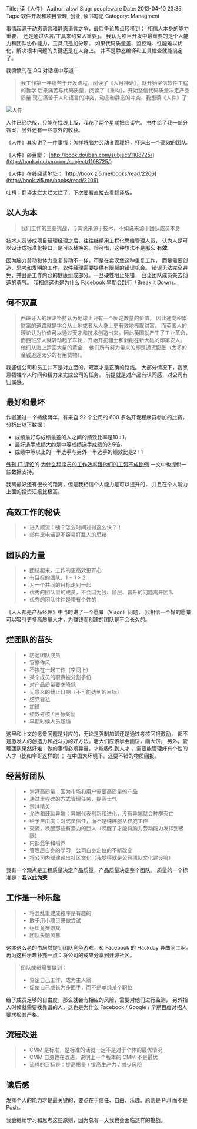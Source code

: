 Title: 读《人件》
Author: alswl
Slug: peopleware
Date: 2013-04-10 23:35
Tags: 软件开发和项目管理, 创业, 读书笔记
Category: Managment


事情起源于动态语言和静态语言之争，最后争论焦点转移到：「相信人本身的能力重要，
还是通过语言/工具来约束人重要」。
我认为项目开发中最重要的是个人能力和团队协作能力，工具只是加分项。
如果代码质量差、监控难、性能难以优化，解决根本问题的关键还是在人身上。
并不是静态编译和工具检查就能搞定了。

我愤愤的在 QQ 对话框中写道：

> 我工作第一年痛苦于开发流程，阅读了《人月神话》，就开始坚信软件工程的哲学
> 后来痛苦与代码质量，阅读了《重构》，开始坚信代码质量决定产品质量
> 现在痛苦于人和语言的冲突，动态和静态的冲突，我想读《人件》了

![人件](http://upload.log4d.com/upload_dropbox/201304/s1299961.jpg)

人件已经绝版，只能在找线上版，我花了两个星期把它读完。
书中给了我一部分答案，另外还有一些意外的收获。

<!-- more -->

《人件》其实讲了一件事情：怎样将脑力劳动者管理好，打造出一个高效的团队。

《人件》@豆瓣： [http://book.douban.com/subject/1108725/](http://book.douban.com/subject/1108725/)

《人件》在线阅读地址： [http://book.zi5.me/books/read/2206](http://book.zi5.me/books/read/2206)

吐槽：翻译太烂太烂太烂了，下次要看直接去看翻译版。

## 以人为本 ##

> 我们工作的主要挑战，与其说来源于技术，不如说来源于团队成员本身

技术人员转成项目经理经理之后，往往继续用工程化思维管理人员，
认为人是可以设计成标准化接口，是可以替换的。很可惜，这种想法不是那么 **有效**。

因为脑力劳动和体力重复劳动不一样，不是在卖汉堡这种重复工作，
而是需要创造、思考和发明的工作。软件经理需要提供有限额的错误机会。
错误无法完全避免，并且是工作内容的健康组成部分。一旦硬性阻止犯错，
会让团队成员失去创造的勇气。
我相信这也是为什么 Facebook 早期会践行「Break it Down」。

## 何不双赢 ##

> 西班牙人的理论坚持认为地球上只有一个固定数量的价值，
> 因此通向积累财富的道路就是学会从土地或者从人身上更有效地榨取财富。
> 而英国人的理论认为价值可以通过天才和技术创造出来。因此英国就产生了工业革命，
> 而西班牙人就转动起了车轮，开始开拓疆土和剥削在新大陆的印第安人。
> 他们从海上运回大量的黄金，
> 他们所有努力带来的却是通货膨胀（太多的金钱追逐太少的有用货物）。

我坚信公司和员工并不是对立面的，双赢才是正确的路线。
大部分情况下，我愿意牺牲个人时间和精力来完成公司的任务。
前提就是对产品有认同感，对公司有归属感。

## 最好和最坏 ##

作者通过一个持续两年，有来自 92 个公司的 600 多名开发程序员参加的比赛，
分析出以下数据：

* 成绩最好与成绩最差的人之间的绩效比率是10 : 1。
* 最好选手成绩大约是中等成绩选手成绩的2.5倍。
* 成绩中等以上的一半选手与另外一半选手的绩效比是2 : 1

[外刊 IT 评论](http://www.aqee.net/)的
[为什么程序员的工作效率跟他们的工资不成比例][] 一文中也提供一些数据支持。

我离最好还有很长的距离，但是我相信个人能力是可以提升的，
并且在个人能力上面的投资汇报比极高。

## 高效工作的秘诀 ##

> * 进入顺流：咦？怎么时间过得这么快？！
> * 邮件比电话更不容易打乱人的思绪

## 团队的力量 ##

> * 团结起来，工作的更高效更开心
> * 有目标的团队，1 + 1 > 2
> * 为一个共同的目标走到一起
> * 优秀的团队里的成员，不会因为钱、阶层、晋升的问题离开团队
> * 优秀的团队往往是带有个性的

《人人都是产品经理》中当时讲了一个愿景（Vison）问题，
我相信一个好的愿景可以吸引更多高质量人才，为赚钱而创建的团队是不会长久的。

## 烂团队的苗头 ##

> * 防范团队成员
> * 官僚作风
> * 不挨在一起工作（空间上）
> * 某个成员的职责被分割多份
> * 对产品质量要求降低
> * 无意义的截止日期（不可能达到的目标）
> * 结党营私
> * 加班
> * 绩效考核 / 目标奖励 
> * 早期时候人员超编

这里和上文的愿景问题是对应的，无论是强制加班还是通过考核回报激励，
都不是激发人的创造力和战斗力的好方法。老大们应该学会画饼，画大饼。
另外，管理团队果然好难：做的事情必须靠谱，才能吸引到人才；
需要能管理好有个性的人才（比如伞哥这样的）； 在中国大环境下，还要不错的物质回报。

## 经营好团队 ##

> * 崇拜高质量：因为市场和用户需要高质量的产品
> * 通过里程碑的方式管理任务，提高士气
> * 崇拜精英
> * 允许和鼓励异端：异端代表创新和进化，没有异端就会种群灭亡
> * 给予自由度：对成员信任，而不是纯粹服从权威工作
> * 交流，唤醒那些有潜力的巨人（唤醒了才能将脑力劳动能力发挥到极限）
> * 内部竞争和培养
> * 管理层自身的学习，公司自身定位的不断改变
> * 将公司内部建设出社区文化（我觉得就是公司团队文化建设嘛）

我有一个观点是工程质量决定产品质量，产品质量决定整个团队。
质量的一个标准是：**我以此为荣**

## 工作是一种乐趣 ##

> * 将混乱重建成秩序是有趣的
> * 敢于用小项目来做尝试
> * 组织竞赛游戏
> * 团队头脑风暴

这本这么老的书居然提到团队竞争游戏，和 Facebook 的 Hackday 异曲同工啊。
再为这种乐趣补充一点：将公司的成果分享到开源社区。

> 团队成员需要做到：
> 
> * 界定自己工作，成为主人翁
> * 促使自己成长为多面手，而不是单纯某个职位

给了成员足够的自由度，那么就会有相应的风险，需要对他们进行监测，
另外招人时候就需要找靠谱的人，这也是为什么 Facebook / Google / 早期百度对招人要求极其严格。

## 流程改进 ##

> * CMM 是标准，是标准的话就一定不是对于个体的最优情况
> * CMM 自身也在改进，说明上一个版本的 CMM 不是最优
> * 流程的目标是：提高质量 / 提高生产力 / 减少风险

## 读后感 ##

发挥个人的能力才是最关键的，要点在于信任、自由、乐趣。原则是 Pull 而不是 Push。

我会继续学习和思考这些原则，因为总有一天我也会面临这样的挑战。

[为什么程序员的工作效率跟他们的工资不成比例]: http://www.aqee.net/why-programmers-are-not-paid-in-proportion-to-their-productivity/
